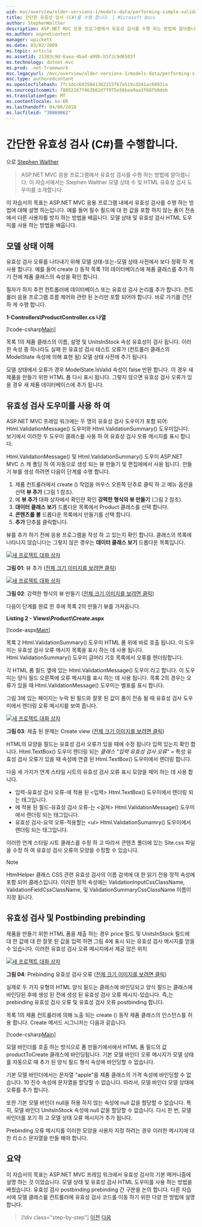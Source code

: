 ```yaml
---
uid: mvc/overview/older-versions-1/models-data/performing-simple-validation-cs
title: 간단한 유효성 검사 (C#)를 수행 합니다. | Microsoft Docs
author: StephenWalther
description: ASP.NET MVC 응용 프로그램에서 유효성 검사를 수행 하는 방법에 알아봅니다. 이 자습서에서는 Stephen Walther 소개 모델 상태 및 유효성 검사 HTML 도우미 중...
ms.author: aspnetcontent
manager: wpickett
ms.date: 03/02/2009
ms.topic: article
ms.assetid: 21383c9d-6aea-4bad-a99b-b5f2c9d6503f
ms.technology: dotnet-mvc
ms.prod: .net-framework
msc.legacyurl: /mvc/overview/older-versions-1/models-data/performing-simple-validation-cs
msc.type: authoredcontent
ms.openlocfilehash: 7fc1dcc6935841382215f67a519cd241ac68931a
ms.sourcegitcommit: f8852267f463b62d7f975e56bea9aa3f68fbbdeb
ms.translationtype: MT
ms.contentlocale: ko-KR
ms.lasthandoff: 04/06/2018
ms.locfileid: "30869662"
---
```

<a name="performing-simple-validation-c"></a>간단한 유효성 검사 (C#)를 수행합니다.
====================
으로 [Stephen Walther](https://github.com/StephenWalther)

> ASP.NET MVC 응용 프로그램에서 유효성 검사를 수행 하는 방법에 알아봅니다. 이 자습서에서는 Stephen Walther 모델 상태 수 및 HTML 유효성 검사 도우미를 소개합니다.


이 자습서의 목표는 ASP.NET MVC 응용 프로그램 내에서 유효성 검사를 수행 하는 방법에 대해 설명 하는입니다. 예를 들어 필수 필드에 대 한 값을 포함 하지 않는 폼이 전송에서 다른 사용자를 방지 하는 방법을 배웁니다. 모델 상태 및 유효성 검사 HTML 도우미를 사용 하는 방법을 배웁니다.

## <a name="understanding-model-state"></a>모델 상태 이해

유효성 검사 오류를 나타내기 위해 모델 상태-또는-모델 상태 사전에서 보다 정확 하 게 사용 합니다. 예를 들어 create () 동작 목록 1의 데이터베이스에 제품 클래스를 추가 하기 전에 제품 클래스의 속성을 확인 합니다.


필자가 하지 추천 컨트롤러에 데이터베이스 또는 유효성 검사 논리를 추가 합니다. 컨트롤러 응용 프로그램 흐름 제어와 관련 된 논리만 포함 되어야 합니다. 바로 가기를 간단 하 게 수행 합니다.


**1-Controllers\ProductController.cs 나열**

[!code-csharp[Main](performing-simple-validation-cs/samples/sample1.cs)]

목록 1의 제품 클래스의 이름, 설명 및 UnitsInStock 속성 유효성이 검사 됩니다. 이러한 속성 중 하나라도 실패 한 유효성 검사 테스트 오류가 (컨트롤러 클래스의 ModelState 속성에 의해 표현 됨) 모델 상태 사전에 추가 됩니다.

모델 상태에서 오류가 경우 ModelState.IsValid 속성이 false 반환 합니다. 이 경우 새 제품을 만들기 위한 HTML 폼 다시 표시 됩니다. 그렇지 않으면 유효성 검사 오류가 있을 경우 새 제품 데이터베이스에 추가 됩니다.

## <a name="using-the-validation-helpers"></a>유효성 검사 도우미를 사용 하 여

ASP.NET MVC 프레임 워크에는 두 명의 유효성 검사 도우미가 포함 되어: Html.ValidationMessage() 도우미와 Html.ValidationSummary() 도우미입니다. 보기에서 이러한 두 도우미 클래스를 사용 하 여 유효성 검사 오류 메시지를 표시 합니다.

Html.ValidationMessage() 및 Html.ValidationSummary() 도우미 ASP.NET MVC 스 캐 폴딩 하 여 자동으로 생성 되는 뷰 만들기 및 편집에에서 사용 됩니다. 만들기 뷰를 생성 하려면 다음이 단계를 수행 합니다.

1. 제품 컨트롤러에서 create () 작업을 마우스 오른쪽 단추로 클릭 하 고 메뉴 옵션을 선택 **뷰 추가** (그림 1 참조).
2. 에 **뷰 추가** 대화 상자에서 확인란 확인 **강력한 형식의 뷰 만들기** (그림 2 참조).
3. **데이터 클래스 보기** 드롭다운 목록에서 Product 클래스를 선택 합니다.
4. **콘텐츠를 볼** 드롭다운 목록에서 만들기를 선택 합니다.
5. **추가** 단추를 클릭합니다.


뷰를 추가 하기 전에 응용 프로그램을 작성 하 고 있는지 확인 합니다. 클래스의 목록에 나타나지 않습니다는 그렇지 않은 경우는 **데이터 클래스 보기** 드롭다운 목록입니다.


[![새 프로젝트 대화 상자](performing-simple-validation-cs/_static/image1.jpg)](performing-simple-validation-cs/_static/image1.png)

**그림 01**: 뷰 추가 ([전체 크기 이미지를 보려면 클릭](performing-simple-validation-cs/_static/image2.png))


[![새 프로젝트 대화 상자](performing-simple-validation-cs/_static/image2.jpg)](performing-simple-validation-cs/_static/image3.png)

**그림 02**: 강력한 형식의 뷰 만들기 ([전체 크기 이미지를 보려면 클릭](performing-simple-validation-cs/_static/image4.png))


다음이 단계를 완료 한 후에 목록 2의 만들기 뷰를 가져옵니다.

**Listing 2 - Views\Product\Create.aspx**

[!code-aspx[Main](performing-simple-validation-cs/samples/sample2.aspx)]

목록 2 Html.ValidationSummary() 도우미 HTML 폼 위에 바로 호출 됩니다. 이 도우미는 유효성 검사 오류 메시지 목록을 표시 하는 데 사용 됩니다. Html.ValidationSummary() 도우미 글머리 기호 목록에서 오류를 렌더링합니다.

각 HTML 폼 필드 옆에 있는 Html.ValidationMessage() 도우미 라고 합니다. 이 도우미는 양식 필드 오른쪽에 오류 메시지를 표시 하는 데 사용 됩니다. 목록 2의 경우는 오류가 있을 때 Html.ValidationMessage() 도우미는 별표를 표시 합니다.

그림 3에 있는 페이지는 누락 된 필드와 잘못 된 값이 폼이 전송 될 때 유효성 검사 도우미에서 렌더링 오류 메시지를 보여 줍니다.


[![새 프로젝트 대화 상자](performing-simple-validation-cs/_static/image3.jpg)](performing-simple-validation-cs/_static/image5.png)

**그림 03**: 제출 된 문제는 Create view ([전체 크기 이미지를 보려면 클릭](performing-simple-validation-cs/_static/image6.png))


HTML의 모양을 필드는 유효성 검사 오류가 있을 때에 수정 됩니다 입력 있는지 확인 합니다. Html.TextBox() 도우미 렌더링 되는 *클래스 "입력 유효성 검사 오류" =* 특성 유효성 검사 오류가 있을 때 속성에 연결 된 Html.TextBox() 도우미에서 렌더링 합니다.

다음 세 가지가 연계 스타일 시트의 유효성 검사 오류 표시 모양을 제어 하는 데 사용 합니다.

- 입력-유효성 검사 오류-에 적용 된 &lt;입력&gt; Html.TextBox() 도우미에서 렌더링 되는 태그입니다.
- 에 적용 된 필드-유효성 검사 오류-는 &lt;걸쳐&gt; Html.ValidationMessage() 도우미에서 렌더링 되는 태그입니다.
- 유효성 검사-요약 오류-적용할는 &lt;ul&gt; Html.ValidationSumamry() 도우미에서 렌더링 되는 태그입니다.

이러한 연계 스타일 시트 클래스를 수정 하 고 따라서 콘텐츠 폴더에 있는 Site.css 파일을 수정 하 여 유효성 검사 오류의 모양을 수정할 수 있습니다.

> [!NOTE] 
> 
> HtmlHelper 클래스 CSS 관련 유효성 검사의 이름 검색에 대 한 읽기 전용 정적 속성에 포함 되어 클래스입니다. 이러한 정적 속성에는 ValidationInputCssClassName, ValidationFieldCssClassName, 및 ValidationSummaryCssClassName 이름이 지정 됩니다.


## <a name="prebinding-validation-and-postbinding-validation"></a>유효성 검사 및 Postbinding prebinding

제품을 만들기 위한 HTML 폼을 제출 하는 경우 price 필드 및 UnitsInStock 필드에 대 한 값에 대 한 잘못 된 값을 입력 하면 그림 4에 표시 되는 유효성 검사 메시지를 얻을 수 있습니다. 이러한 유효성 검사 오류 메시지에서 제공 않은 위치


[![새 프로젝트 대화 상자](performing-simple-validation-cs/_static/image4.jpg)](performing-simple-validation-cs/_static/image7.png)

**그림 04**: Prebinding 유효성 검사 오류 ([전체 크기 이미지를 보려면 클릭](performing-simple-validation-cs/_static/image8.png))


실제로 두 가지 유형의 HTML 양식 필드는 클래스에 바인딩되고 양식 필드는 클래스에 바인딩된 후에 생성 된 전에 생성 된 유효성 검사 오류 메시지-있습니다. 즉,는 prebinding 유효성 검사 오류 및 유효성 검사 오류 postbinding 합니다.

목록 1의 제품 컨트롤러에 의해 노출 되는 create () 동작 제품 클래스의 인스턴스를 허용 합니다. Create 메서드 시그니처는 다음과 같습니다.

[!code-csharp[Main](performing-simple-validation-cs/samples/sample3.cs)]

모델 바인더를 호출 하는 방식으로 폼 만들기에서에서 HTML 폼 필드의 값 productToCreate 클래스에 바인딩됩니다. 기본 모델 바인더 오류 메시지가 모델 상태를 자동으로 때 추가 된 양식 필드 형식 속성에 바인딩할 수 없습니다.

기본 모델 바인더에서는 문자열 "apple"를 제품 클래스의 가격 속성에 바인딩할 수 없습니다. 10 진수 속성에 문자열을 할당할 수 없습니다. 따라서, 모델 바인더 모델 상태에 오류를 추가 합니다.

또한 기본 모델 바인더 null을 허용 하지 않는 속성에 null 값을 할당할 수 없습니다. 특히, 모델 바인더 UnitsInStock 속성에 null 값을 할당할 수 없습니다. 다시 한 번, 모델 바인더를 포기 하 고 모델 상태 오류 메시지가 추가 됩니다.

Prebinding 오류 메시지를 이러한 모양을 사용자 지정 하려는 경우 이러한 메시지에 대 한 리소스 문자열을 만들 해야 합니다.

## <a name="summary"></a>요약

이 자습서의 목표는 ASP.NET MVC 프레임 워크에서 유효성 검사의 기본 메커니즘에 설명 하는 것 이었습니다. 모델 상태 및 유효성 검사 HTML 도우미를 사용 하는 방법을 배웠습니다. 유효성 검사 postbinding prebinding 간 구분을 논의 합니다. 다른 자습서에 모델 클래스를 컨트롤러에 유효성 검사 코드를 이동 하기 위한 다양 한 방법에 설명 합니다.

> [!div class="step-by-step"]
> [이전](displaying-a-table-of-database-data-cs.md)
> [다음](validating-with-the-idataerrorinfo-interface-cs.md)
